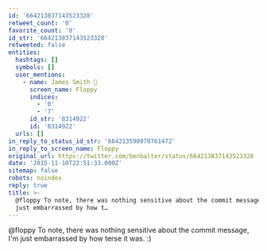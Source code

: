 ```yaml
---
id: '664213837143523328'
retweet_count: '0'
favorite_count: '0'
id_str: '664213837143523328'
retweeted: false
entities:
  hashtags: []
  symbols: []
  user_mentions:
    - name: James Smith 💾
      screen_name: Floppy
      indices:
        - '0'
        - '7'
      id_str: '8314922'
      id: '8314922'
  urls: []
in_reply_to_status_id_str: '664213590870761472'
in_reply_to_screen_name: Floppy
original_url: https://twitter.com/benbalter/status/664213837143523328
date: '2015-11-10T22:51:33.000Z'
sitemap: false
robots: noindex
reply: true
title: >-
  @floppy To note, there was nothing sensitive about the commit message, I'm
  just embarrassed by how t…
---
```


@floppy To note, there was nothing sensitive about the commit message, I'm just embarrassed by how terse it was. :)